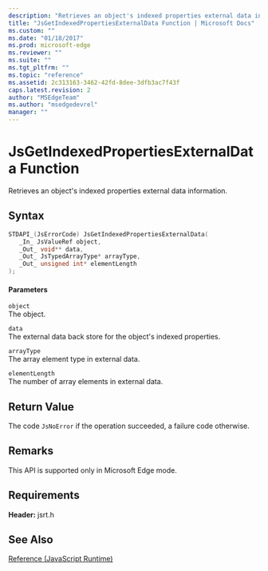 ```yaml
---
description: "Retrieves an object's indexed properties external data information."
title: "JsGetIndexedPropertiesExternalData Function | Microsoft Docs"
ms.custom: ""
ms.date: "01/18/2017"
ms.prod: microsoft-edge
ms.reviewer: ""
ms.suite: ""
ms.tgt_pltfrm: ""
ms.topic: "reference"
ms.assetid: 2c313163-3462-42fd-8dee-3dfb3ac7f43f
caps.latest.revision: 2
author: "MSEdgeTeam"
ms.author: "msedgedevrel"
manager: ""
---
```

# JsGetIndexedPropertiesExternalData Function
Retrieves an object's indexed properties external data information.  
  
## Syntax  
  
```cpp  
STDAPI_(JsErrorCode) JsGetIndexedPropertiesExternalData(  
   _In_ JsValueRef object,  
   _Out_ void** data,  
   _Out_ JsTypedArrayType* arrayType,  
   _Out_ unsigned int* elementLength  
);  
```  
  
#### Parameters  
 `object`  
 The object.  
  
 `data`  
 The external data back store for the object's indexed properties.  
  
 `arrayType`  
 The array element type in external data.  
  
 `elementLength`  
 The number of array elements in external data.  
  
## Return Value  
 The code `JsNoError` if the operation succeeded, a failure code otherwise.  
  
## Remarks  
 This API is supported only in Microsoft Edge mode.  
  
## Requirements  
 **Header:** jsrt.h  
  
## See Also  
 [Reference (JavaScript Runtime)](../chakra-hosting/reference-javascript-runtime.md)
